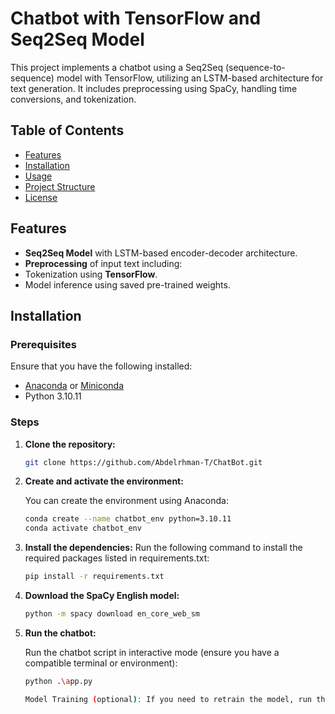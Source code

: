 # Chatbot with TensorFlow and Seq2Seq Model

This project implements a chatbot using a Seq2Seq (sequence-to-sequence) model with TensorFlow, utilizing an LSTM-based architecture for text generation. It includes preprocessing using SpaCy, handling time conversions, and tokenization.

## Table of Contents

- [Features](#features)
- [Installation](#installation)
- [Usage](#usage)
- [Project Structure](#project-structure)
- [License](#license)

## Features

- **Seq2Seq Model** with LSTM-based encoder-decoder architecture.
- **Preprocessing** of input text including:
- Tokenization using **TensorFlow**.
- Model inference using saved pre-trained weights.


## Installation

### Prerequisites
Ensure that you have the following installed:
- [Anaconda](https://www.anaconda.com/products/distribution) or [Miniconda](https://docs.conda.io/en/latest/miniconda.html)
- Python 3.10.11

### Steps

1. **Clone the repository:**

   ```bash
   git clone https://github.com/Abdelrhman-T/ChatBot.git


2. **Create and activate the environment:**

    You can create the environment using Anaconda:

    ```bash
   conda create --name chatbot_env python=3.10.11
   conda activate chatbot_env


3. **Install the dependencies:**
    Run the following command to install the required packages listed in requirements.txt:

    ```bash
    pip install -r requirements.txt

3. **Download the SpaCy English model:**
    ```bash
    python -m spacy download en_core_web_sm


4. **Run the chatbot:**

    Run the chatbot script in interactive mode (ensure you have a compatible terminal or environment):

    ```bash
    python .\app.py

    Model Training (optional): If you need to retrain the model, run the training notebook found in notebooks/TrainModel.ipynb.
